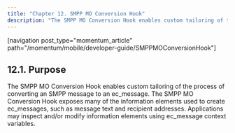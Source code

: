 ```yaml
---
title: "Chapter 12. SMPP MO Conversion Hook"
description: "The SMPP MO Conversion Hook enables custom tailoring of the process of converting an SMPP message to an ec message The SMPP MO Conversion Hook exposes many of the information elements used to create ec messages such as message text and recipient addresses Applications may inspect and or modify information..."
---
```


[navigation post_type="momentum_article" path="/momentum/mobile/developer-guide/SMPPMOConversionHook"]

## <a name="SMPPMOConversionHook.purpose"></a> 12.1. Purpose

The SMPP MO Conversion Hook enables custom tailoring of the process of converting an SMPP message to an ec_message. The SMPP MO Conversion Hook exposes many of the information elements used to create ec_messages, such as message text and recipient addresses. Applications may inspect and/or modify information elements using ec_message context variables.